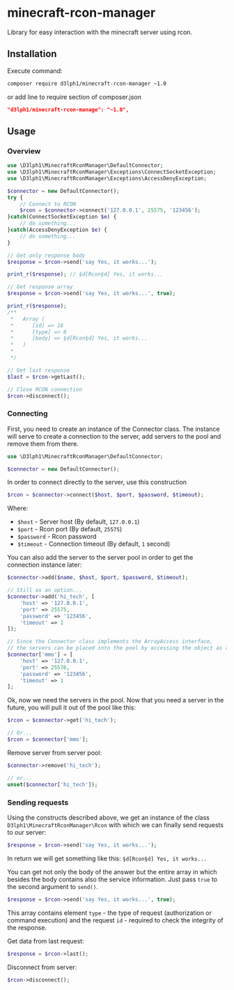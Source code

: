 # minecraft-rcon-manager
Library for easy interaction with the minecraft server using rcon.

## Installation
Execute command:
```bash
composer require d3lph1/minecraft-rcon-manager ~1.0
```
or add line to require section of composer.json
```json
"d3lph1/minecraft-rcon-manage": "~1.0",
```

## Usage

### Overview
```php
use \D3lph1\MinecraftRconManager\DefaultConnector;
use \D3lph1\MinecraftRconManager\Exceptions\ConnectSocketException;
use \D3lph1\MinecraftRconManager\Exceptions\AccessDenyException;

$connector = new DefaultConnector();
try {
    // Connect to RCON
    $rcon = $connector->connect('127.0.0.1', 25575, '123456');
}catch(ConnectSocketException $e) {
    // do something...
}catch(AccessDenyException $e) {
    // do something...
}

// Get only response body
$response = $rcon->send('say Yes, it works...');

print_r($response); // §d[Rcon§d] Yes, it works...

// Get response array
$response = $rcon->send('say Yes, it works...', true);

print_r($response);
/**
 *   Array (
 *      [id] => 16
 *      [type] => 0
 *      [body] => §d[Rcon§d] Yes, it works...
 *   )
 *
 */

// Get last response
$last = $rcon->getLast();

// Close RCON connection
$rcon->disconnect();

```

### Connecting
First, you need to create an instance of the Connector class. The instance will serve to create a connection to the server, add servers to the pool and remove them from there.
```php
use \D3lph1\MinecraftRconManager\DefaultConnector;

$connector = new DefaultConnector();
```
In order to connect directly to the server, use this construction
```php
$rcon = $connector->connect($host, $port, $password, $timeout);
```
Where:
* `$host` - Server host (By default, `127.0.0.1`)
* `$port` - Rcon port (By default, `25575`)
* `$password` - Rcon password
* `$timeout` - Connection timeout (By default, `1` second)


You can also add the server to the server pool in order to get the connection instance later:
```php
$connector->add($name, $host, $port, $password, $timeout);

// Still as an option...
$connector->add('hi_tech', [
    'host' => '127.0.0.1',
    'port' => 25575,
    'password' => '123456',
    'timeout' => 1
]);

// Since the Connector class implements the ArrayAccess interface,
// the servers can be placed into the pool by accessing the object as an array.
$connector['mmo'] = [
    'host' => '127.0.0.1',
    'port' => 25576,
    'password' => '123456',
    'timeout' => 1
];
```

Ok, now we need the servers in the pool. Now that you need a server in the future, you will pull it out of the pool like this:
```php
$rcon = $connector->get('hi_tech');

// Or...
$rcon = $connector['mmo'];
```

Remove server from server pool:
```php
$connector->remove('hi_tech');

// or...
unset($connector['hi_tech']);
```

### Sending requests

Using the constructs described above, we get an instance of the class `D3lph1\MinecraftRconManager\Rcon` with which we can finally send requests to our server:
```php
$response = $rcon->send('say Yes, it works...');
```
In return we will get something like this: `§d[Rcon§d] Yes, it works...`


You can get not only the body of the answer but the entire array in which besides the body contains also the service information. Just pass `true` to the second argument to `send()`.
```php
$response = $rcon->send('say Yes, it works...', true);
```
This array contains element `type` - the type of request (authorization or command execution) and the request `id` - required to check the integrity of the response.


Get data from last request:
```php
$response = $rcon->last();
```

Disconnect from server:
```php
$rcon->disconnect();
```
